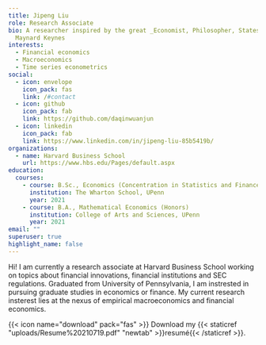 ```yaml
---
title: Jipeng Liu
role: Research Associate
bio: A researcher inspired by the great _Economist, Philosopher, Statesman_ John
  Maynard Keynes
interests:
  - Financial economics
  - Macroeconomics
  - Time series econometrics
social:
  - icon: envelope
    icon_pack: fas
    link: /#contact
  - icon: github
    icon_pack: fab
    link: https://github.com/daqinwuanjun
  - icon: linkedin
    icon_pack: fab
    link: https://www.linkedin.com/in/jipeng-liu-85b5419b/
organizations:
  - name: Harvard Business School
    url: https://www.hbs.edu/Pages/default.aspx
education:
  courses:
    - course: B.Sc., Economics (Concentration in Statistics and Finance)
      institution: The Wharton School, UPenn
      year: 2021
    - course: B.A., Mathematical Economics (Honors)
      institution: College of Arts and Sciences, UPenn
      year: 2021
email: ""
superuser: true
highlight_name: false
---
```


Hi! I am currently a research associate at Harvard Business School working on topics about financial innovations, financial institutions and SEC regulations. Graduated from University of Pennsylvania, I am instrested in pursuing graduate studies in economics or finance. My current research insterest lies at the nexus of empirical macroeconomics and financial economics. 




{{< icon name="download" pack="fas" >}} Download my {{< staticref "uploads/Resume%20210719.pdf" "newtab" >}}resumé{{< /staticref >}}.


